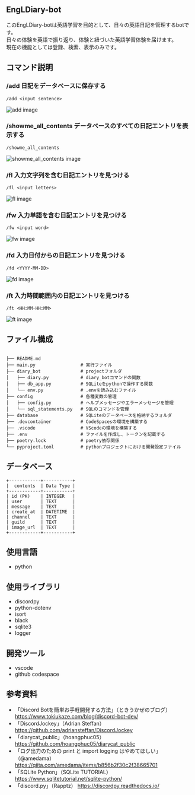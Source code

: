 ## EngLDiary-bot
このEngLDiary-botは英語学習を目的として、日々の英語日記を管理するbotです。<br>日々の体験を英語で振り返り、体験と紐づいた英語学習体験を届けます。<br>現在の機能としては登録、検索、表示のみです。

## コマンド説明

### /add 日記をデータベースに保存する
```
/add <input sentence>
```
![add image](https://private-user-images.githubusercontent.com/117506621/340078858-019dfd88-de83-4474-b884-aaacf264e64a.png?jwt=eyJhbGciOiJIUzI1NiIsInR5cCI6IkpXVCJ9.eyJpc3MiOiJnaXRodWIuY29tIiwiYXVkIjoicmF3LmdpdGh1YnVzZXJjb250ZW50LmNvbSIsImtleSI6ImtleTUiLCJleHAiOjE3MTg1Mjg3ODksIm5iZiI6MTcxODUyODQ4OSwicGF0aCI6Ii8xMTc1MDY2MjEvMzQwMDc4ODU4LTAxOWRmZDg4LWRlODMtNDQ3NC1iODg0LWFhYWNmMjY0ZTY0YS5wbmc_WC1BbXotQWxnb3JpdGhtPUFXUzQtSE1BQy1TSEEyNTYmWC1BbXotQ3JlZGVudGlhbD1BS0lBVkNPRFlMU0E1M1BRSzRaQSUyRjIwMjQwNjE2JTJGdXMtZWFzdC0xJTJGczMlMkZhd3M0X3JlcXVlc3QmWC1BbXotRGF0ZT0yMDI0MDYxNlQwOTAxMjlaJlgtQW16LUV4cGlyZXM9MzAwJlgtQW16LVNpZ25hdHVyZT1mOTlkZDhmNjUwNDlhNTYxNTgxNWE3YjQ5M2RkZGJkMTdkMTk3OGJlOWI2OWJlY2JlMzUwZTExYjc4YTY2YmQ1JlgtQW16LVNpZ25lZEhlYWRlcnM9aG9zdCZhY3Rvcl9pZD0wJmtleV9pZD0wJnJlcG9faWQ9MCJ9._ivQNTk2Mk3cuM3-hXi8RByIsZKRic9bb6NzH8qo7ZE)
### /showme_all_contents データベースのすべての日記エントリを表示する
```
/showme_all_contents
```
![showme_all_contents image](https://private-user-images.githubusercontent.com/117506621/340078871-e6663886-9e73-42ed-ae56-646b82f0c396.png?jwt=eyJhbGciOiJIUzI1NiIsInR5cCI6IkpXVCJ9.eyJpc3MiOiJnaXRodWIuY29tIiwiYXVkIjoicmF3LmdpdGh1YnVzZXJjb250ZW50LmNvbSIsImtleSI6ImtleTUiLCJleHAiOjE3MTg1MjkxNjIsIm5iZiI6MTcxODUyODg2MiwicGF0aCI6Ii8xMTc1MDY2MjEvMzQwMDc4ODcxLWU2NjYzODg2LTllNzMtNDJlZC1hZTU2LTY0NmI4MmYwYzM5Ni5wbmc_WC1BbXotQWxnb3JpdGhtPUFXUzQtSE1BQy1TSEEyNTYmWC1BbXotQ3JlZGVudGlhbD1BS0lBVkNPRFlMU0E1M1BRSzRaQSUyRjIwMjQwNjE2JTJGdXMtZWFzdC0xJTJGczMlMkZhd3M0X3JlcXVlc3QmWC1BbXotRGF0ZT0yMDI0MDYxNlQwOTA3NDJaJlgtQW16LUV4cGlyZXM9MzAwJlgtQW16LVNpZ25hdHVyZT1iNDRhNWI3MTJlNDEwY2U5MzM0MDdlZWY0ODQ3NDQ0NWM0ZmQwNDUzZmM2ODg2ZmQ2Yzg4ODMyMTAwY2Y3NTI5JlgtQW16LVNpZ25lZEhlYWRlcnM9aG9zdCZhY3Rvcl9pZD0wJmtleV9pZD0wJnJlcG9faWQ9MCJ9.JpgNnks8r7K3RAO3rHZ1Pi5zOEtKLGcdLpgRc34gFI4)
### /fl 入力文字列を含む日記エントリを見つける
```
/fl <input letters>
```
![fl image](https://private-user-images.githubusercontent.com/117506621/340078877-fcf58e3e-0519-4db1-8c52-cc5a709cc786.png?jwt=eyJhbGciOiJIUzI1NiIsInR5cCI6IkpXVCJ9.eyJpc3MiOiJnaXRodWIuY29tIiwiYXVkIjoicmF3LmdpdGh1YnVzZXJjb250ZW50LmNvbSIsImtleSI6ImtleTUiLCJleHAiOjE3MTg1MjkxNjIsIm5iZiI6MTcxODUyODg2MiwicGF0aCI6Ii8xMTc1MDY2MjEvMzQwMDc4ODc3LWZjZjU4ZTNlLTA1MTktNGRiMS04YzUyLWNjNWE3MDljYzc4Ni5wbmc_WC1BbXotQWxnb3JpdGhtPUFXUzQtSE1BQy1TSEEyNTYmWC1BbXotQ3JlZGVudGlhbD1BS0lBVkNPRFlMU0E1M1BRSzRaQSUyRjIwMjQwNjE2JTJGdXMtZWFzdC0xJTJGczMlMkZhd3M0X3JlcXVlc3QmWC1BbXotRGF0ZT0yMDI0MDYxNlQwOTA3NDJaJlgtQW16LUV4cGlyZXM9MzAwJlgtQW16LVNpZ25hdHVyZT04ODNjNjNjMTM3N2VlNWJkZDYyMGQ3YTJjMDg4ZDY0OTljZDRmOWQwYTA0NjhjNWI2ZTM2MTlhYzAwOTdmY2U0JlgtQW16LVNpZ25lZEhlYWRlcnM9aG9zdCZhY3Rvcl9pZD0wJmtleV9pZD0wJnJlcG9faWQ9MCJ9.qEIJhHpcFatz_gvF943nlwznhaU8drK0Yuvpok-a2Lk)
### /fw 入力単語を含む日記エントリを見つける
```
/fw <input word>
```
![fw image](https://private-user-images.githubusercontent.com/117506621/340078883-38808b5a-0c51-468f-801f-a596648611bd.png?jwt=eyJhbGciOiJIUzI1NiIsInR5cCI6IkpXVCJ9.eyJpc3MiOiJnaXRodWIuY29tIiwiYXVkIjoicmF3LmdpdGh1YnVzZXJjb250ZW50LmNvbSIsImtleSI6ImtleTUiLCJleHAiOjE3MTg1MjkxNjIsIm5iZiI6MTcxODUyODg2MiwicGF0aCI6Ii8xMTc1MDY2MjEvMzQwMDc4ODgzLTM4ODA4YjVhLTBjNTEtNDY4Zi04MDFmLWE1OTY2NDg2MTFiZC5wbmc_WC1BbXotQWxnb3JpdGhtPUFXUzQtSE1BQy1TSEEyNTYmWC1BbXotQ3JlZGVudGlhbD1BS0lBVkNPRFlMU0E1M1BRSzRaQSUyRjIwMjQwNjE2JTJGdXMtZWFzdC0xJTJGczMlMkZhd3M0X3JlcXVlc3QmWC1BbXotRGF0ZT0yMDI0MDYxNlQwOTA3NDJaJlgtQW16LUV4cGlyZXM9MzAwJlgtQW16LVNpZ25hdHVyZT1hODU5ZTcyOWMwZTMwY2Y3MmZlODg0MzM0NzNhZjM2OGVlZmVmZmJmMDAyOTRlMWM1ZTliNGMxZDJlOTBkODBhJlgtQW16LVNpZ25lZEhlYWRlcnM9aG9zdCZhY3Rvcl9pZD0wJmtleV9pZD0wJnJlcG9faWQ9MCJ9.kC6mrSSSaR9PoBQidlhPFx2k2BxP0fMTik-2cVXtcDA)
### /fd 入力日付からの日記エントリを見つける
```
/fd <YYYY-MM-DD>
```
![fd image](https://private-user-images.githubusercontent.com/117506621/340078891-0cff9007-b815-4580-b535-eeb6291bbb0b.png?jwt=eyJhbGciOiJIUzI1NiIsInR5cCI6IkpXVCJ9.eyJpc3MiOiJnaXRodWIuY29tIiwiYXVkIjoicmF3LmdpdGh1YnVzZXJjb250ZW50LmNvbSIsImtleSI6ImtleTUiLCJleHAiOjE3MTg1MjkxNjIsIm5iZiI6MTcxODUyODg2MiwicGF0aCI6Ii8xMTc1MDY2MjEvMzQwMDc4ODkxLTBjZmY5MDA3LWI4MTUtNDU4MC1iNTM1LWVlYjYyOTFiYmIwYi5wbmc_WC1BbXotQWxnb3JpdGhtPUFXUzQtSE1BQy1TSEEyNTYmWC1BbXotQ3JlZGVudGlhbD1BS0lBVkNPRFlMU0E1M1BRSzRaQSUyRjIwMjQwNjE2JTJGdXMtZWFzdC0xJTJGczMlMkZhd3M0X3JlcXVlc3QmWC1BbXotRGF0ZT0yMDI0MDYxNlQwOTA3NDJaJlgtQW16LUV4cGlyZXM9MzAwJlgtQW16LVNpZ25hdHVyZT0yYjhjZDk2ZDQyYjQ2YmI1ZDY2OWQxZGIxZWY1ZDI2N2NhZGQzZmUzMTA3ODU3MTY1ZDEyODdmNzBjMTNjNjhjJlgtQW16LVNpZ25lZEhlYWRlcnM9aG9zdCZhY3Rvcl9pZD0wJmtleV9pZD0wJnJlcG9faWQ9MCJ9.C7eDEIH7wibYY77WNwBIQeZ6FJJTDzUwFy0dW-Rq1xs)
### /ft 入力時間範囲内の日記エントリを見つける
```
/ft <HH:MM-HH:MM>
```
![ft image](https://private-user-images.githubusercontent.com/117506621/340078895-bc3cde3b-66d9-4abe-b1d2-3225db9a944a.png?jwt=eyJhbGciOiJIUzI1NiIsInR5cCI6IkpXVCJ9.eyJpc3MiOiJnaXRodWIuY29tIiwiYXVkIjoicmF3LmdpdGh1YnVzZXJjb250ZW50LmNvbSIsImtleSI6ImtleTUiLCJleHAiOjE3MTg1Mjg3ODksIm5iZiI6MTcxODUyODQ4OSwicGF0aCI6Ii8xMTc1MDY2MjEvMzQwMDc4ODk1LWJjM2NkZTNiLTY2ZDktNGFiZS1iMWQyLTMyMjVkYjlhOTQ0YS5wbmc_WC1BbXotQWxnb3JpdGhtPUFXUzQtSE1BQy1TSEEyNTYmWC1BbXotQ3JlZGVudGlhbD1BS0lBVkNPRFlMU0E1M1BRSzRaQSUyRjIwMjQwNjE2JTJGdXMtZWFzdC0xJTJGczMlMkZhd3M0X3JlcXVlc3QmWC1BbXotRGF0ZT0yMDI0MDYxNlQwOTAxMjlaJlgtQW16LUV4cGlyZXM9MzAwJlgtQW16LVNpZ25hdHVyZT03NmE3NzljNWZkYjQ3YzhjNTg0Y2YzYmY0YTBkYWY0YjI5NzgxYzZhNjlmMTZiODRjOWZkOGUzNThhYjYwM2VhJlgtQW16LVNpZ25lZEhlYWRlcnM9aG9zdCZhY3Rvcl9pZD0wJmtleV9pZD0wJnJlcG9faWQ9MCJ9.jn8k8UAxbsezfF8C-DgFKgS-NHlQKGSvmR_kqzgPL5I)
## ファイル構成
```

├── README.md
├── main.py                 # 実行ファイル
├── diary_bot               # projectフォルダ
│   ├── diary.py            # diary_botコマンドの関数
│   ├── db_app.py           # SQLiteをpythonで操作する関数
│   └── env.py              # .envを読み込むファイル
├── config                  # 各種変数の管理
│   ├── config.py           # ヘルプメッセージやエラーメッセージを管理
│   └── sql_statements.py   # SQLのコマンドを管理
├── database                # SQLiteのデータベースを格納するフォルダ
├── .devcontainer           # CodeSpacesの環境を構築する
├── .vscode                 # VScodeの環境を構築する        
├── .env                    # ファイルを作成し、トークンを記載する
├── poetry.lock             # poetry依存関係
└── pyproject.toml          # pythonプロジェクトにおける開発設定ファイル

```

## データベース

```
+------------+-----------+
|  contents  | Data Type |
+------------+-----------+
| id (PK)    | INTEGER   |
| user       | TEXT      |
| message    | TEXT      |
| create_at  | DATETIME  |
| channel    | TEXT      |
| guild      | TEXT      |
| image_url  | TEXT      |
+------------+-----------+
```

## 使用言語
- python

## 使用ライブラリ
- discordpy
- python-dotenv
- isort
- black
- sqlite3
- logger

## 開発ツール
- vscode
- github codespace

## 参考資料
- 「Discord Botを簡単お手軽開発する方法」（ときうかぜのブログ）
    https://www.tokiukaze.com/blog/discord-bot-dev/
- 「DiscordJockey」（Adrian Steffan）
    https://github.com/adriansteffan/DiscordJockey
- 「diarycat_public」（hoangphuc05）
    https://github.com/hoangphuc05/diarycat_public
- 「ログ出力のための print と import logging はやめてほしい」（@amedama）
    https://qiita.com/amedama/items/b856b2f30c2f38665701
- 「SQLite Python」（SQLite TUTORIAL）
    https://www.sqlitetutorial.net/sqlite-python/
- 「discord.py」（Rapptz）
    https://discordpy.readthedocs.io/